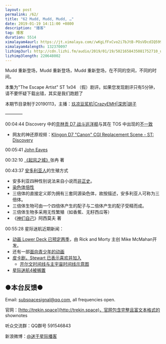 ```yaml
---
layout: post
permalink: /62/
title: "62 Mudd, Mudd, Mudd, …"
date: 2019-01-19 14:11:00 +0800
description: "播客"
tag: 播客 
duration: 5514
ximalayam4aurl: https://jt.ximalaya.com//wKgLfFxCvo2i7bJtB-POsVDcdIQ599.mp3.m4a?channel=rss&amp;album_id=3135361&amp;track_id=153715738&amp;uid=6418191&amp;jt=https://audio.xmcdn.com/group53/M09/CB/1A/wKgLfFxCvo2i7bJtB-POsVDcdIQ599.mp3
ximalayam4alength: 132370097
lizhimp3url: http://cdn.lizhi.fm/audio/2019/01/19/5021658435081752710_ud.mp3
lizhimp3length: 220648002
---   
```


Mudd 重新登场，Mudd 重新登场，Mudd 重新登场，在不同的空间，不同的时间。

本集为&quot;The Escape Artist&quot; ST 1x04 （假）剧评。如果您发现剧评只有5分钟，请不要怀疑下载出错，其实是我们跑题了

本期节目录制于20190113，主播：[玖凉豆浆机](https://weibo.com/lunaliang1029)\|[CrazyEMH](mailto:emh@trekin.space)\|[深思](mailto:deepthought@trekin.space)\|[胡子](https://weibo.com/p/1005051764117203)

————

00:04:44 Discovery 中的[克林贡 D7 战斗巡洋舰](http://memory-alpha.wikia.com/wiki/D7_class)与其在 TOS 中出现的[不一致](http://www.ex-astris-scientia.org/inconsistencies/visual-continuity.htm)

- 网友的神还原视频：[Klingon D7 &quot;Canon&quot; CGI Replacement Scene - ST: Discovery](https://www.youtube.com/watch?v=jldnOkg16f8)

00:05:41 [John Eaves](http://www.startrek.com/article/first-look-the-art-of-john-eaves)

00:32:10 [《起风之城》](https://book.douban.com/subject/26648648/)张冉 著

00:43:37 [安多利亚人](http://memory-alpha.wikia.com/wiki/Andorian)的生殖方式

- 安多利亚四种性别说法来自小说而[非正史](http://memory-beta.wikia.com/wiki/Andorian_sexes)。
- [染色体倍性](https://en.wikipedia.org/wiki/Ploidy)
- 三倍体的直接定义即为拥有三套同源染色体，故按描述，安多利亚人可称为三倍体。
- 三倍体生物可由一个四倍体产生的配子与二倍体产生的配子受精而成。
- 三倍体生物多采用无性繁殖（如香蕉、无籽西瓜等）
- 《[神们自己](https://book.douban.com/subject/26264967/)》阿西莫夫 著

00:55:28 星际迷航近期新闻：

- [动画 Lower Deck 已预定两季](https://variety.com/2018/tv/news/star-trek-animated-series-cbs-all-access-lower-decks-1202993145/)，由 Rick and Morty 主创 Mike McMahan开发。
- 还有一部[面向青少年的动画](https://io9.gizmodo.com/another-star-trek-animated-series-is-coming-and-so-are-1831590126)
- [皮卡剧，Stewart 已表示喜欢并加入](https://www.hollywoodreporter.com/live-feed/star-trek-patrick-stewarts-picard-series-reveals-new-details-1174452)
  - [开尔文时间线与主宇宙时间线示意图](https://redshirtsalwaysdie.com/wp-content/blogs.dir/370/files/2019/01/STOtimeline.jpg)
- [星际迷航4被搁置](https://news.yahoo.com/paramount-pictures-shelves-star-trek-002704419.html)

## ●本台反馈●

Email: [subspacesignal@qq.com](mailto:subspacesignal@qq.com), all frequencies open.

官网：[http://trekin.space](http://trekin.space)，官网包含完整且富文本格式的 shownotes

听众交流群：QQ群号 591546843

新浪微博：[@迷于星际播客](http://weibo.com/lostinst)
